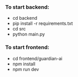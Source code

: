 ### To start backend:

- cd backend
- pip install -r requirements.txt
- cd src
- python main.py

### To start frontend:

- cd frontend/guardian-ai
- npm install
- npm run dev